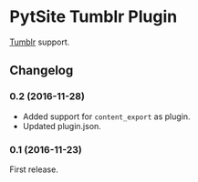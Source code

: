 # PytSite Tumblr Plugin

[Tumblr](https://tumblr.com) support.


## Changelog

### 0.2 (2016-11-28)
- Added support for `content_export` as plugin.
- Updated plugin.json.

### 0.1 (2016-11-23)
First release.
